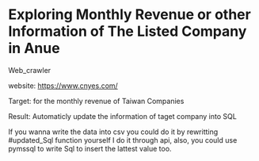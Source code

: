 # Exploring Monthly Revenue or other Information of The Listed Company in Anue
Web_crawler

website: https://www.cnyes.com/

Target:
for the monthly revenue of Taiwan Companies

Result:
Automaticly update the information of taget company into SQL

If you wanna write the data into csv you could do it by rewritting #updated_Sql function yourself
I do it through api, also, you could use pymssql to write Sql to insert the lattest value too.

